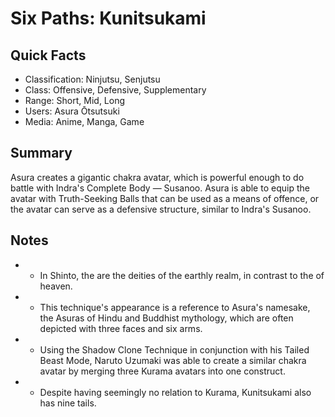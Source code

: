 # Six Paths: Kunitsukami

## Quick Facts
- Classification: Ninjutsu, Senjutsu
- Class: Offensive, Defensive, Supplementary
- Range: Short, Mid, Long
- Users: Asura Ōtsutsuki
- Media: Anime, Manga, Game

## Summary
Asura creates a gigantic chakra avatar, which is powerful enough to do battle with Indra's Complete Body — Susanoo. Asura is able to equip the avatar with Truth-Seeking Balls that can be used as a means of offence, or the avatar can serve as a defensive structure, similar to Indra's Susanoo.

## Notes
- * In Shinto, the are the deities of the earthly realm, in contrast to the of heaven.
- * This technique's appearance is a reference to Asura's namesake, the Asuras of Hindu and Buddhist mythology, which are often depicted with three faces and six arms.
- * Using the Shadow Clone Technique in conjunction with his Tailed Beast Mode, Naruto Uzumaki was able to create a similar chakra avatar by merging three Kurama avatars into one construct.
- * Despite having seemingly no relation to Kurama, Kunitsukami also has nine tails.
